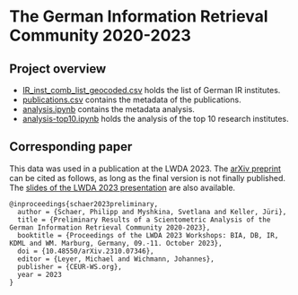 # The German Information Retrieval Community 2020-2023

## Project overview
- [IR_inst_comb_list_geocoded.csv](https://github.com/irgroup/LWDA2023-IR-community/blob/main/data/IR_inst_comb_list_geocoded.csv) holds the list of German IR institutes.
- [publications.csv](https://github.com/irgroup/LWDA2023-IR-community/blob/main/data/publications.csv) contains the metadata of the publications.
- [analysis.ipynb](https://github.com/irgroup/LWDA2023-IR-community/blob/main/analysis.ipynb) contains the metadata analysis.
- [analysis-top10.ipynb](https://github.com/irgroup/LWDA2023-IR-community/blob/main/analysis-top10.ipynb) holds the analysis of the top 10 research institutes.


## Corresponding paper

This data was used in a publication at the LWDA 2023. The [arXiv preprint](https://arxiv.org/abs/2310.07346) can be cited as follows, as long as the final version is not finally published.
The [slides of the LWDA 2023 presentation](https://github.com/irgroup/LWDA2023-IR-community/blob/main/slides/LWDA2023-IR-Community-Germany-Slides.pdf) are also available. 

```
@inproceedings{schaer2023preliminary,
  author = {Schaer, Philipp and Myshkina, Svetlana and Keller, Jüri},
  title = {Preliminary Results of a Scientometric Analysis of the German Information Retrieval Community 2020-2023},
  booktitle = {Proceedings of the LWDA 2023 Workshops: BIA, DB, IR, KDML and WM. Marburg, Germany, 09.-11. October 2023},
  doi = {10.48550/arXiv.2310.07346},
  editor = {Leyer, Michael and Wichmann, Johannes},
  publisher = {CEUR-WS.org},  
  year = 2023
}
```


